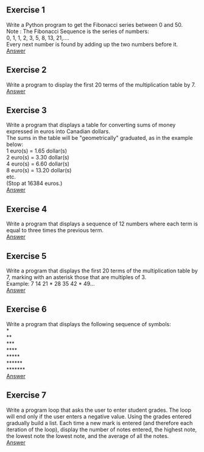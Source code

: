 ## Exercise 1  
Write a Python program to get the Fibonacci series between 0 and 50.  
Note : The Fibonacci Sequence is the series of numbers:  
0, 1, 1, 2, 3, 5, 8, 13, 21,....  
Every next number is found by adding up the two numbers before it.  
[Answer](./ex01.py)  

## Exercise 2  
Write a program to display the first 20 terms of the multiplication table by 7.  
[Answer](./ex02.py)  

## Exercise 3  
Write a program that displays a table for converting sums of money expressed in euros into Canadian dollars.   
The sums in the table will be "geometrically" graduated, as in the example below:  
1 euro(s) = 1.65 dollar(s)  
2 euro(s) = 3.30 dollar(s)  
4 euro(s) = 6.60 dollar(s)  
8 euro(s) = 13.20 dollar(s)  
etc.  
(Stop at 16384 euros.)  
[Answer](./ex03.py)  

## Exercise 4  
Write a program that displays a sequence of 12 numbers where each term is equal to three times the previous term.  
[Answer](./ex04.py)  

## Exercise 5
Write a program that displays the first 20 terms of the multiplication table by 7, marking with an asterisk those that are multiples of 3.  
Example: 7 14 21 * 28 35 42 * 49...  
[Answer](./ex05.py)  

## Exercise 6
Write a program that displays the following sequence of symbols:  
\*  
\**  
\***  
\****  
\*****  
\******  
\*******  
[Answer](./ex06.py)  

## Exercise 7
Write a program loop that asks the user to enter student grades. The loop will end only if the user enters a negative value. Using the grades entered gradually build a list. Each time a new mark is entered (and therefore each iteration of the loop), display the number of notes entered, the highest note, the lowest note the lowest note, and the average of all the notes.  
[Answer](./ex07.py)
